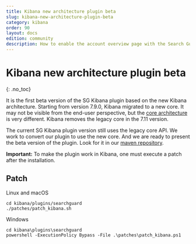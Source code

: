 ```yaml
---
title: Kibana new architecture plugin beta
slug: kibana-new-architecture-plugin-beta
category: kibana
order: 90
layout: docs
edition: community
description: How to enable the account overview page with the Search Guard Kibana.
---
```


<!---
Copyright 2020 floragunn GmbH
-->

# Kibana new architecture plugin beta
{: .no_toc}

It is the first beta version of the SG Kibana plugin based on the new Kibana architecture. Starting from version 7.9.0, Kibana migrated to a new core. It may not be visible from the end-user perspective, but the [core architecture](https://www.elastic.co/blog/introducing-a-new-architecture-for-kibana) is very different. Kibana removes the legacy core in the 7.11 version.

The current SG Kibana plugin version still uses the legacy core API. We work to convert our plugin to use the new core. And we are ready to present the beta version of the plugin. Look for it in our [maven repository](https://maven.search-guard.com/artifactory/webapp/#/artifacts/browse/tree/General/search-guard-kibana-plugin-release/com/floragunn/search-guard-kibana-plugin).

**Important:** To make the plugin work in Kibana, one must execute a patch after the installation.

## Patch

Linux and macOS
```
cd kibana/plugins/searchguard
./patches/patch_kibana.sh
```

Windows
```
cd kibana\plugins\searchguard
powershell -ExecutionPolicy Bypass -File .\patches\patch_kibana.ps1
```
